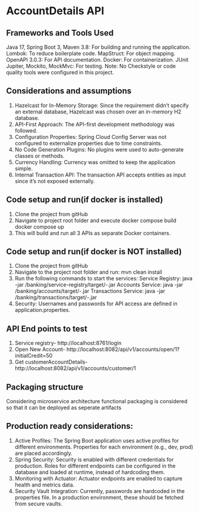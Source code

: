 # AccountDetails API

## Frameworks and Tools Used

Java 17, Spring Boot 3, Maven 3.8: For building and running the application.
Lombok: To reduce boilerplate code.
MapStruct: For object mapping.
OpenAPI 3.0.3: For API documentation.
Docker: For containerization.
JUnit Jupiter, Mockito, MockMvc: For testing.
Note: No Checkstyle or code quality tools were configured in this project.

## Considerations and assumptions
1. Hazelcast for In-Memory Storage: Since the requirement didn’t specify an external database, Hazelcast was chosen over an in-memory H2 database.
2. API-First Approach: The API-first development methodology was followed.
3. Configuration Properties: Spring Cloud Config Server was not configured to externalize properties due to time constraints.
4. No Code Generation Plugins: No plugins were used to auto-generate classes or methods.
5. Currency Handling: Currency was omitted to keep the application simple.
6. Internal Transaction API: The transaction API accepts entities as input since it’s not exposed externally.

## Code setup and run(if docker is installed)
1. Clone the project from gitHub
2. Navigate to project root folder and execute 
       docker compose build
       docker compose up
3. This will build and run all 3 APIs as separate Docker containers.

## Code setup and run(if docker is NOT installed)
1. Clone the project from gitHub
2. Navigate to the project root folder and run:
       mvn clean install
3. Run the following commands to start the services:
Service Registry:
       java -jar <cloned-path>/banking/service-registry/target/<module>-<version>.jar
Accounts Service:
       java -jar <cloned-path>/banking/accounts/target/<module>-<version>.jar
Transactions Service:
       java -jar <cloned-path>/banking/transactions/target/<module>-<version>.jar
4. Security: Usernames and passwords for API access are defined in application.properties.

## API End points to test
1. Service registry- http://localhost:8761/login
2. Open New Account- http://localhost:8082/api/v1/accounts/open/1?initialCredit=50
3. Get customerAccountDetails- http://localhost:8082/api/v1/accounts/customer/1


## Packaging structure

Considering microservice architecture functional packaging is considered so that it can be deployed as seperate artifacts

## Production ready considerations:

1. Active Profiles: The Spring Boot application uses active profiles for different environments. Properties for each environment (e.g., dev, prod) are placed accordingly.
2. Spring Security:
          Security is enabled with different credentials for production.
          Roles for different endpoints can be configured in the database and loaded at runtime, instead of hardcoding them.
3. Monitoring with Actuator:
          Actuator endpoints are enabled to capture health and metrics data.
4. Security Vault Integration:
          Currently, passwords are hardcoded in the properties file. In a production environment, these should be fetched from secure vaults.
